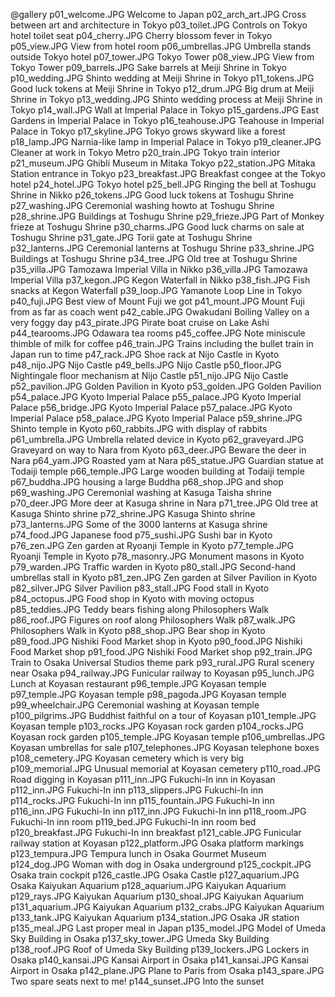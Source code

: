 @gallery
p01_welcome.JPG		Welcome to Japan
p02_arch_art.JPG		Cross between art and architecture in Tokyo
p03_toilet.JPG		Controls on Tokyo hotel toilet seat
p04_cherry.JPG		Cherry blossom fever in Tokyo
p05_view.JPG		View from hotel room
p06_umbrellas.JPG		Umbrella stands outside Tokyo hotel
p07_tower.JPG		Tokyo Tower
p08_view.JPG		View from Tokyo Tower
p09_barrels.JPG		Sake barrels at Meiji Shrine in Tokyo
p10_wedding.JPG		Shinto wedding at Meiji Shrine in Tokyo
p11_tokens.JPG		Good luck tokens at Meiji Shrine in Tokyo
p12_drum.JPG		Big drum at Meiji Shrine in Tokyo
p13_wedding.JPG		Shinto wedding process at Meiji Shrine in Tokyo
p14_wall.JPG		Wall at Imperial Palace in Tokyo
p15_gardens.JPG		East Gardens in Imperial Palace in Tokyo
p16_teahouse.JPG		Teahouse in Imperial Palace in Tokyo
p17_skyline.JPG		Tokyo grows skyward like a forest
p18_lamp.JPG		Narnia-like lamp in Imperial Palace in Tokyo
p19_cleaner.JPG		Cleaner at work in Tokyo Metro
p20_train.JPG		Tokyo train interior
p21_museum.JPG		Ghibli Museum in Mitaka Tokyo
p22_station.JPG		Mitaka Station entrance in Tokyo
p23_breakfast.JPG		Breakfast congee at the Tokyo hotel
p24_hotel.JPG		Tokyo hotel
p25_bell.JPG		Ringing the bell at Toshugu Shrine in Nikko
p26_tokens.JPG		Good luck tokens at Toshugu Shrine
p27_washing.JPG		Ceremonial washing howto at Toshugu Shrine
p28_shrine.JPG		Buildings at Toshugu Shrine
p29_frieze.JPG		Part of Monkey frieze at Toshugu Shrine
p30_charms.JPG		Good luck charms on sale at Toshugu Shrine
p31_gate.JPG		Torii gate at Toshugu Shrine
p32_lanterns.JPG		Ceremonial lanterns at Toshugu Shrine
p33_shrine.JPG		Buildings at Toshugu Shrine
p34_tree.JPG		Old tree at Toshugu Shrine
p35_villa.JPG		Tamozawa Imperial Villa in Nikko
p36_villa.JPG		Tamozawa Imperial Villa
p37_kegon.JPG		Kegon Waterfall in Nikko
p38_fish.JPG		Fish snacks at Kegon Waterfall
p39_loop.JPG		Yamanote Loop Line in Tokyo
p40_fuji.JPG		Best view of Mount Fuji we got
p41_mount.JPG		Mount Fuji from as far as coach went
p42_cable.JPG		Owakudani Boiling Valley on a very foggy day
p43_pirate.JPG		Pirate boat cruise on Lake Ashi
p44_tearooms.JPG		Odawara tea rooms
p45_coffee.JPG		Note miniscule thimble of milk for coffee
p46_train.JPG		Trains including the bullet train in Japan run to time
p47_rack.JPG		Shoe rack at Nijo Castle in Kyoto
p48_nijo.JPG		Nijo Castle
p49_bells.JPG		Nijo Castle
p50_floor.JPG		Nightingale floor mechanism at Nijo Castle
p51_nijo.JPG		Nijo Castle
p52_pavilion.JPG		Golden Pavilion in Kyoto
p53_golden.JPG		Golden Pavilion
p54_palace.JPG		Kyoto Imperial Palace
p55_palace.JPG		Kyoto Imperial Palace
p56_bridge.JPG		Kyoto Imperial Palace
p57_palace.JPG		Kyoto Imperial Palace
p58_palace.JPG		Kyoto Imperial Palace
p59_shrine.JPG		Shinto temple in Kyoto
p60_rabbits.JPG		with display of rabbits
p61_umbrella.JPG		Umbrella related device in Kyoto
p62_graveyard.JPG		Graveyard on way to Nara from Kyoto
p63_deer.JPG		Beware the deer in Nara
p64_yam.JPG		Roasted yam at Nara
p65_statue.JPG		Guardian statue at Todaiji temple
p66_temple.JPG		Large wooden building at Todaiji temple
p67_buddha.JPG		housing a large Buddha
p68_shop.JPG		and shop
p69_washing.JPG		Ceremonial washing at Kasuga Taisha shrine
p70_deer.JPG		More deer at Kasuga shrine in Nara
p71_tree.JPG		Old tree at Kasuga Shinto shrine
p72_shrine.JPG		Kasuga Shinto shrine
p73_lanterns.JPG		Some of the 3000 lanterns at Kasuga shrine
p74_food.JPG		Japanese food
p75_sushi.JPG		Sushi bar in Kyoto
p76_zen.JPG		Zen garden at Ryoanji Temple in Kyoto
p77_temple.JPG		Ryoanji Temple in Kyoto
p78_masonry.JPG		Monument masons in Kyoto
p79_warden.JPG		Traffic warden in Kyoto
p80_stall.JPG		Second-hand umbrellas stall in Kyoto
p81_zen.JPG		Zen garden at Silver Pavilion in Kyoto
p82_silver.JPG		Silver Pavilion
p83_stall.JPG		Food stall in Kyoto
p84_octopus.JPG		Food shop in Kyoto with moving octopus
p85_teddies.JPG		Teddy bears fishing along Philosophers Walk
p86_roof.JPG		Figures on roof along Philosophers Walk
p87_walk.JPG		Philosophers Walk in Kyoto
p88_shop.JPG		Bear shop in Kyoto
p89_food.JPG		Nishiki Food Market shop in Kyoto
p90_food.JPG		Nishiki Food Market shop
p91_food.JPG		Nishiki Food Market shop
p92_train.JPG		Train to Osaka Universal Studios theme park
p93_rural.JPG		Rural scenery near Osaka
p94_railway.JPG		Funicular railway to Koyasan
p95_lunch.JPG		Lunch at Koyasan restaurant
p96_temple.JPG		Koyasan temple
p97_temple.JPG		Koyasan temple
p98_pagoda.JPG		Koyasan temple
p99_wheelchair.JPG		Ceremonial washing at Koyasan temple
p100_pilgrims.JPG		Buddhist faithful on a tour of Koyasan
p101_temple.JPG		Koyasan temple
p103_rocks.JPG		Koyasan rock garden
p104_rocks.JPG		Koyasan rock garden
p105_temple.JPG		Koyasan temple
p106_umbrellas.JPG		Koyasan umbrellas for sale
p107_telephones.JPG		Koyasan telephone boxes
p108_cemetery.JPG		Koyasan cemetery which is very big
p109_memorial.JPG		Unusual memorial at Koyasan cemetery
p110_road.JPG		Road digging in Koyasan
p111_inn.JPG		Fukuchi-In inn in Koyasan
p112_inn.JPG		Fukuchi-In inn
p113_slippers.JPG		Fukuchi-In inn
p114_rocks.JPG		Fukuchi-In inn
p115_fountain.JPG		Fukuchi-In inn
p116_inn.JPG		Fukuchi-In inn
p117_inn.JPG		Fukuchi-In inn
p118_room.JPG		Fukuchi-In inn room
p119_bed.JPG		Fukuchi-In inn room bed
p120_breakfast.JPG		Fukuchi-In inn breakfast
p121_cable.JPG		Funicular railway station at Koyasan
p122_platform.JPG		Osaka platform markings
p123_tempura.JPG		Tempura lunch in Osaka Gourmet Museum
p124_dog.JPG		Woman with dog in Osaka underground
p125_cockpit.JPG		Osaka train cockpit
p126_castle.JPG		Osaka Castle
p127_aquarium.JPG		Osaka Kaiyukan Aquarium
p128_aquarium.JPG		Kaiyukan Aquarium
p129_rays.JPG		Kaiyukan Aquarium
p130_shoal.JPG		Kaiyukan Aquarium
p131_aquarium.JPG		Kaiyukan Aquarium
p132_crabs.JPG		Kaiyukan Aquarium
p133_tank.JPG		Kaiyukan Aquarium
p134_station.JPG		Osaka JR station
p135_meal.JPG		Last proper meal in Japan
p135_model.JPG		Model of Umeda Sky Building in Osaka
p137_sky_tower.JPG		Umeda Sky Building
p138_roof.JPG		Roof of Umeda Sky Building
p139_lockers.JPG		Lockers in Osaka
p140_kansai.JPG		Kansai Airport in Osaka
p141_kansai.JPG		Kansai Airport in Osaka
p142_plane.JPG		Plane to Paris from Osaka
p143_spare.JPG		Two spare seats next to me!
p144_sunset.JPG		Into the sunset
